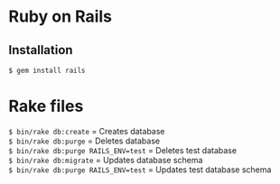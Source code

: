 # Ruby on Rails

## Installation
```
$ gem install rails
```

# Rake files
`$ bin/rake db:create` = Creates database<br>
`$ bin/rake db:purge` = Deletes database<br>
`$ bin/rake db:purge RAILS_ENV=test` = Deletes test database<br>
`$ bin/rake db:migrate` = Updates database schema<br>
`$ bin/rake db:purge RAILS_ENV=test` = Updates test database schema<br>

